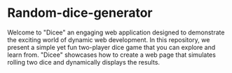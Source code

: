 # Random-dice-generator
Welcome to "Dicee" an engaging web application designed to demonstrate the exciting world of dynamic web development. In this repository, we present a simple yet fun two-player dice game that you can explore and learn from. "Dicee" showcases how to create a web page that simulates rolling two dice and dynamically displays the results.

